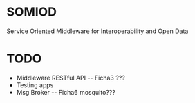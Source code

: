 # SOMIOD
Service Oriented Middleware for Interoperability and Open Data


# TODO
- Middleware RESTful API -- Ficha3 ???
- Testing apps
- Msg Broker -- Ficha6 mosquito???
